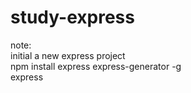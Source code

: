 # study-express
note:<br>
initial a new express project<br>
npm install express express-generator -g<br>
express <project-name><br>
